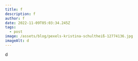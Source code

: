 ```yaml
---
title: f
description: f
author: f
date: 2022-11-09T05:03:34.245Z
tags:
  - post
image: /assets/blog/pexels-kristina-schultheiß-12774136.jpg
imageAlt: d
---
```

d
